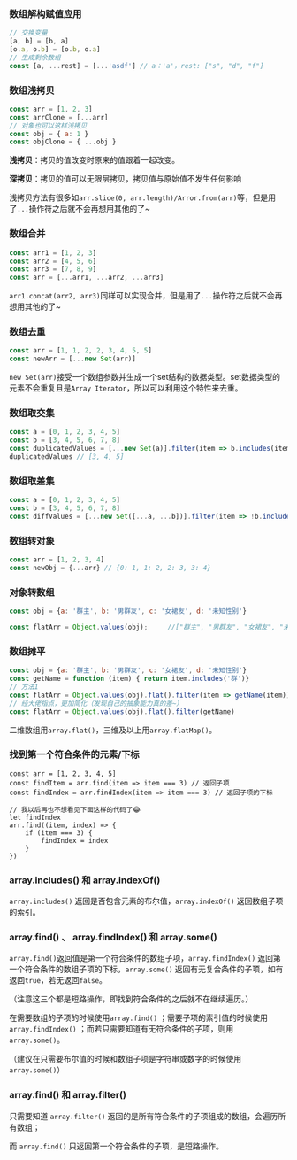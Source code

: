 ### 数组解构赋值应用

```js
// 交换变量
[a, b] = [b, a]
[o.a, o.b] = [o.b, o.a]
// 生成剩余数组
const [a, ...rest] = [...'asdf'] // a：'a'，rest: ["s", "d", "f"]
```

### 数组浅拷贝

```js
const arr = [1, 2, 3]
const arrClone = [...arr]
// 对象也可以这样浅拷贝
const obj = { a: 1 }
const objClone = { ...obj }
```

**浅拷贝**：拷贝的值改变时原来的值跟着一起改变。

**深拷贝**：拷贝的值可以无限层拷贝，拷贝值与原始值不发生任何影响

浅拷贝方法有很多如`arr.slice(0, arr.length)/Arror.from(arr)`等，但是用了`...`操作符之后就不会再想用其他的了~

### 数组合并

```js
const arr1 = [1, 2, 3]
const arr2 = [4, 5, 6]
const arr3 = [7, 8, 9]
const arr = [...arr1, ...arr2, ...arr3]
```

`arr1.concat(arr2, arr3)`同样可以实现合并，但是用了`...`操作符之后就不会再想用其他的了~

### 数组去重

```js
const arr = [1, 1, 2, 2, 3, 4, 5, 5]
const newArr = [...new Set(arr)]
```

`new Set(arr)`接受一个数组参数并生成一个set结构的数据类型。set数据类型的元素不会重复且是`Array Iterator`，所以可以利用这个特性来去重。

### 数组取交集

```js
const a = [0, 1, 2, 3, 4, 5]
const b = [3, 4, 5, 6, 7, 8]
const duplicatedValues = [...new Set(a)].filter(item => b.includes(item))	//includes判断数组里有无此value，返回布尔值
duplicatedValues // [3, 4, 5]
```

### 数组取差集

```js
const a = [0, 1, 2, 3, 4, 5]
const b = [3, 4, 5, 6, 7, 8]
const diffValues = [...new Set([...a, ...b])].filter(item => !b.includes(item) || !a.includes(item)) // [0, 1, 2, 6, 7, 8]
```

### 数组转对象

```js
const arr = [1, 2, 3, 4]
const newObj = {...arr} // {0: 1, 1: 2, 2: 3, 3: 4}
```

### 对象转数组

```js
const obj = {a: '群主', b: '男群友', c: '女裙友', d: '未知性别'}

const flatArr = Object.values(obj);		//["群主", "男群友", "女裙友", "未知性别"]
```

### 数组摊平

```js
const obj = {a: '群主', b: '男群友', c: '女裙友', d: '未知性别'}
const getName = function (item) { return item.includes('群')}
// 方法1
const flatArr = Object.values(obj).flat().filter(item => getName(item))
// 经大佬指点，更加简化（发现自己的抽象能力真的差~）
const flatArr = Object.values(obj).flat().filter(getName)

```

二维数组用`array.flat()`，三维及以上用`array.flatMap()`。

### 找到第一个符合条件的元素/下标

```
const arr = [1, 2, 3, 4, 5]
const findItem = arr.find(item => item === 3) // 返回子项
const findIndex = arr.findIndex(item => item === 3) // 返回子项的下标

// 我以后再也不想看见下面这样的代码了😂
let findIndex
arr.find((item, index) => {
    if (item === 3) {
        findIndex = index
    }
})
```

### array.includes() 和 array.indexOf()

`array.includes()` 返回是否包含元素的布尔值，`array.indexOf()` 返回数组子项的索引。



### array.find() 、 array.findIndex() 和 array.some()

`array.find()`返回值是第一个符合条件的数组子项，`array.findIndex()` 返回第一个符合条件的数组子项的下标，`array.some()` 返回有无复合条件的子项，如有返回`true`，若无返回`false`。

（注意这三个都是短路操作，即找到符合条件的之后就不在继续遍历。）



在需要数组的子项的时候使用`array.find()` ；需要子项的索引值的时候使用 `array.findIndex()` ；而若只需要知道有无符合条件的子项，则用 `array.some()`。

（建议在只需要布尔值的时候和数组子项是字符串或数字的时候使用 `array.some()`）



### array.find() 和 array.filter()

只需要知道 `array.filter()` 返回的是所有符合条件的子项组成的数组，会遍历所有数组；

而 `array.find()` 只返回第一个符合条件的子项，是短路操作。



